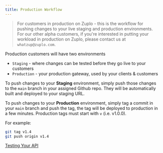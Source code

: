 ```yaml
---
title: Production Workflow
---
```


> For customers in production on Zuplo - this is the workflow for pushing
> changes to your live staging and production environments. For our other alpha
> customers, if you're interested in putting your workload in production on
> Zuplo, please contact us at `whatzup@zuplo.com`.

Production customers will have two environments

- `Staging` - where changes can be tested before they go live to your customers
- `Production` - your production gateway, used by your clients & customers

To push changes to your **Staging** environment, simply push those changes to
the `main` branch in your assigned Github repo. They will be automatically built
and deployed to your staging URL.

To push changes to your **Production** environment, simply tag a commit in your
`main` branch and push the tag, the tag will be deployed to production in a few
minutes. Production tags must start with `v` (i.e. v1.0.0).

For example:

```bash
git tag v1.4
git push origin v1.4
```

[Testing Your API](../reference/testing-your-api.md)

